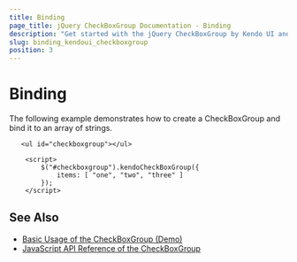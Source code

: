 ```yaml
---
title: Binding
page_title: jQuery CheckBoxGroup Documentation - Binding
description: "Get started with the jQuery CheckBoxGroup by Kendo UI and bind the widget to local data arrays"
slug: binding_kendoui_checkboxgroup
position: 3
---
```


# Binding

The following example demonstrates how to create a CheckBoxGroup and bind it to an array of strings.

```dojo
   <ul id="checkboxgroup"></ul>

    <script>
        $("#checkboxgroup").kendoCheckBoxGroup({
            items: [ "one", "two", "three" ]
        });
    </script>
```

## See Also

* [Basic Usage of the CheckBoxGroup (Demo)](https://demos.telerik.com/kendo-ui/checkboxgroup/index)
* [JavaScript API Reference of the CheckBoxGroup](/api/javascript/ui/checkboxgroup)

